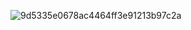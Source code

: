
![9d5335e0678ac4464ff3e91213b97c2a](https://user-images.githubusercontent.com/94697684/168413076-b54d9684-467e-4671-ab37-4884b76dd577.jpg)
